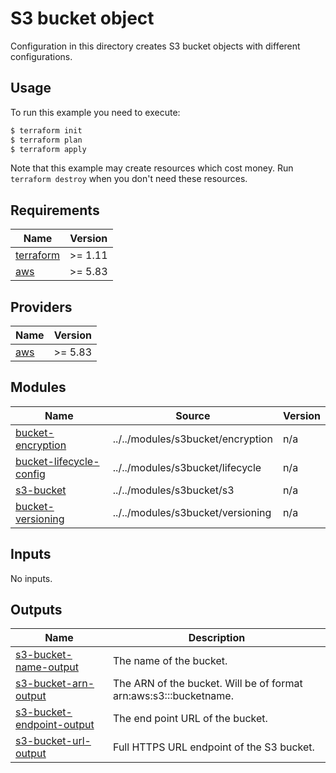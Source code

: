 # S3 bucket object

Configuration in this directory creates S3 bucket objects with different configurations.

## Usage

To run this example you need to execute:

```bash
$ terraform init
$ terraform plan
$ terraform apply
```

Note that this example may create resources which cost money. Run `terraform destroy` when you don't need these resources.

<!-- BEGIN_TF_DOCS -->
## Requirements

| Name | Version |
|------|---------|
| <a name="requirement_terraform"></a> [terraform](#requirement\_terraform) | >= 1.11 |
| <a name="requirement_aws"></a> [aws](#requirement\_aws) | >= 5.83 |

## Providers

| Name | Version |
|------|---------|
| <a name="provider_aws"></a> [aws](#provider\_aws) | >= 5.83 |

## Modules

| Name | Source | Version |
|------|--------|---------|
| <a name="bucket-encryption"></a> [bucket\-encryption](#module\_encryption) | ../../modules/s3bucket/encryption | n/a |
| <a name="bucket-lifecycle-config"></a> [bucket\-lifecycle\-config](#module\_object\_complete) | ../../modules/s3bucket/lifecycle | n/a |
| <a name="s3-bucket"></a> [s3\-bucket](#module\_object\_locked) | ../../modules/s3bucket/s3 | n/a |
| <a name="bucket-versioning"></a> [bucket\-versioning](#module\_object\_with\_override\_default\_tags) | ../../modules/s3bucket/versioning | n/a |


## Inputs

No inputs.

## Outputs

| Name | Description |
|------|-------------|
| <a name="s3-bucket-name-output"></a> [s3\-bucket\-name\-output](#s3\-bucket\-name\-output) | The name of the bucket. |
| <a name="s3-bucket-arn-output"></a> [s3\-bucket\-arn\-output](#s3\-bucket\-arn\-output) | The ARN of the bucket. Will be of format arn:aws:s3:::bucketname.|
| <a name="s3-bucket-endpoint-output"></a> [s3\-bucket\-endpoint\-output](#s3\-bucket\-endpoint\-output) | The end point URL of the bucket. |
| <a name="s3-bucket-url-output"></a> [s3\-bucket\-url\-output](#s3\-bucket\-url\-output) | Full HTTPS URL endpoint of the S3 bucket. |
<!-- END_TF_DOCS -->
